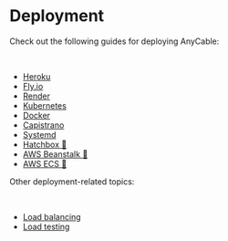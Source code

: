 # Deployment

Check out the following guides for deploying AnyCable:

<br/>

* [Heroku](./deployment/heroku.md)
* [Fly.io](./deployment/fly.md)
* [Render](./deployment/render.md)
* [Kubernetes](./deployment/kubernetes.md)
* [Docker](./deployment/docker.md)
* [Capistrano](./deployment/capistrano.md)
* [Systemd](./deployment/systemd.md)
* <a rel="noopener" href="https://hatchbox.relationkit.io/articles/12-does-hatchbox-support-anycable" target="_blank">Hatchbox 🔗</a>
* <a rel="noopener" href="https://jetrockets.com/blog/scaling-rails-docker-aws-beanstalk" target="_blank">AWS Beanstalk 🔗</a>
* <a rel="noopener" href="https://medium.com/expsoftwareengineering/deploying-ruby-on-rails-with-anycable-using-docker-ecs-80f0da2051ba" target="_blank">AWS ECS 🔗</a>

Other deployment-related topics:

<br/>

* [Load balancing](./deployment/load_balancing.md)
* [Load testing](./deployment/load_testing.md)

